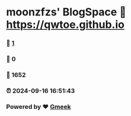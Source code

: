 # moonzfzs' BlogSpace :link: https://qwtoe.github.io 
### :page_facing_up: [1](https://qwtoe.github.io/tag.html) 
### :speech_balloon: 0 
### :hibiscus: 1652 
### :alarm_clock: 2024-09-16 16:51:43 
### Powered by :heart: [Gmeek](https://github.com/Meekdai/Gmeek)
